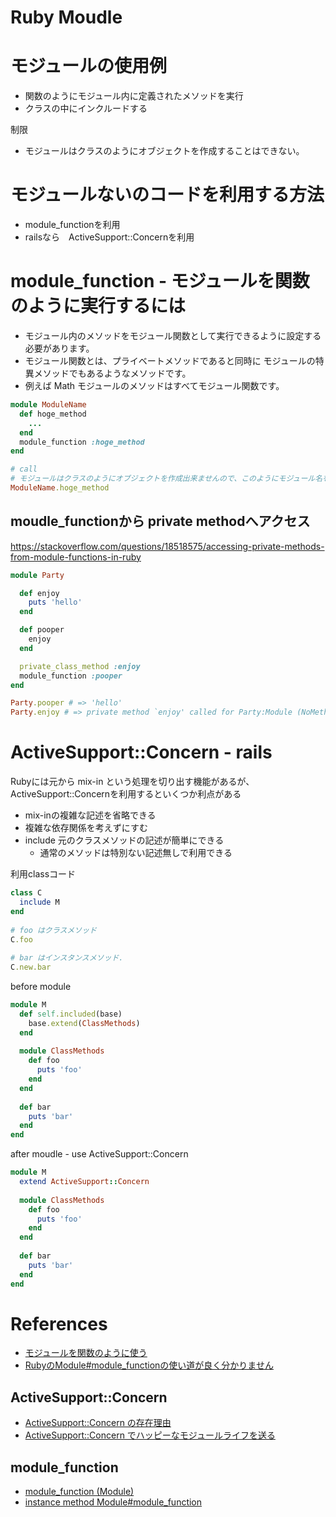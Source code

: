 Ruby Moudle
===============

# モジュールの使用例

+ 関数のようにモジュール内に定義されたメソッドを実行
+ クラスの中にインクルードする

制限

+ モジュールはクラスのようにオブジェクトを作成することはできない。

# モジュールないのコードを利用する方法

* module_functionを利用
* railsなら　ActiveSupport::Concernを利用

# module_function - モジュールを関数のように実行するには

+ モジュール内のメソッドをモジュール関数として実行できるように設定する必要があります。
+ モジュール関数とは、プライベートメソッドであると同時に モジュールの特異メソッドでもあるようなメソッドです。
+ 例えば Math モジュールのメソッドはすべてモジュール関数です。

```rb
module ModuleName
  def hoge_method
    ...
  end
  module_function :hoge_method
end

# call
# モジュールはクラスのようにオブジェクトを作成出来ませんので、このようにモジュール名を指定してメソッドを実行します
ModuleName.hoge_method
```

## moudle_functionから private methodへアクセス

<https://stackoverflow.com/questions/18518575/accessing-private-methods-from-module-functions-in-ruby>

```rb
module Party

  def enjoy
    puts 'hello'
  end

  def pooper
    enjoy
  end

  private_class_method :enjoy
  module_function :pooper
end

Party.pooper # => 'hello'
Party.enjoy # => private method `enjoy' called for Party:Module (NoMethodError)
```

# ActiveSupport::Concern - rails

Rubyには元から mix-in という処理を切り出す機能があるが、ActiveSupport::Concernを利用するといくつか利点がある

* mix-inの複雑な記述を省略できる
* 複雑な依存関係を考えずにすむ
* include 元のクラスメソッドの記述が簡単にできる
  * 通常のメソッドは特別ない記述無しで利用できる


利用classコード
```rb
class C
  include M
end
 
# foo はクラスメソッド
C.foo
 
# bar はインスタンスメソッド.
C.new.bar
```

before module
```rb
module M
  def self.included(base)
    base.extend(ClassMethods)
  end
 
  module ClassMethods
    def foo
      puts 'foo'
    end
  end
 
  def bar
    puts 'bar'
  end
end
```

after moudle - use ActiveSupport::Concern
```rb
module M
  extend ActiveSupport::Concern
 
  module ClassMethods
    def foo
      puts 'foo'
    end
  end
 
  def bar
    puts 'bar'
  end
end
```



# References

+ [モジュールを関数のように使う](http://www.rubylife.jp/ini/module/index2.html)
+ [RubyのModule#module_functionの使い道が良く分かりません](http://qa.atmarkit.co.jp/q/37)

## ActiveSupport::Concern

+ [ActiveSupport::Concern の存在理由](http://qiita.com/castaneai/items/6dc121ce6ff100614f42)
+ [ActiveSupport::Concern でハッピーなモジュールライフを送る](http://www.techscore.com/blog/2013/03/22/activesupportconcern-%E3%81%A7%E3%83%8F%E3%83%83%E3%83%94%E3%83%BC%E3%81%AA%E3%83%A2%E3%82%B8%E3%83%A5%E3%83%BC%E3%83%AB%E3%83%A9%E3%82%A4%E3%83%95%E3%82%92%E9%80%81%E3%82%8B/)

## module_function

+ [module_function (Module)](http://ref.xaio.jp/ruby/classes/module/module_function)
+ [instance method Module#module_function](https://docs.ruby-lang.org/ja/latest/method/Module/i/module_function.html)